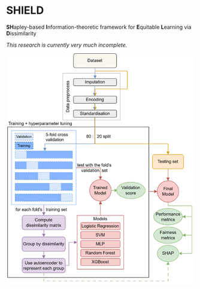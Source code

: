 # SHIELD
**SH**apley-based **I**nformation-theoretic framework for **E**quitable **L**earning via **D**issimilarity

*This research is currently very much incomplete.* 

![image info](./misc/flowchart.png)

